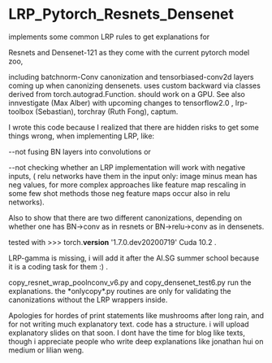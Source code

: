 # LRP_Pytorch_Resnets_Densenet
implements some common LRP rules to get explanations for 

Resnets and Densenet-121 as they come with the current pytorch model zoo, 

including batchnorm-Conv canonization and tensorbiased-conv2d layers coming up when canonizing densenets. 
uses custom backward via classes derived from torch.autograd.Function. should work on a GPU. See also innvestigate (Max Alber) with upcoming changes to tensorflow2.0 , lrp-toolbox (Sebastian), torchray (Ruth Fong), captum.

I wrote this code because I realized that there are hidden risks to get some things wrong, when implementing LRP, like:

--not fusing BN layers into convolutions or 

--not checking whether an LRP implementation will work with negative inputs, ( relu networks have them in the input only: image minus mean has neg values, for more complex approaches like feature map rescaling in some few shot methods those neg feature maps occur also in relu networks). 

Also to show that there are two different canonizations, depending on whether one has BN->conv as in resnets or BN->relu->conv as in densenets.

tested with >>> torch.__version__
'1.7.0.dev20200719'
Cuda 10.2 .

LRP-gamma is missing, i will add it after the AI.SG summer school because it is a coding task for them :) .


copy_resnet_wrap_poolnconv_v6.py  and copy_densenet_test6.py run the explanations. the \*onlycopy\*.py routines are only for validating the canonizations without the LRP wrappers inside.

Apologies for hordes of print statements like mushrooms after long rain, and for not writing much explanatory text. code has a structure. i will upload explanatory slides on that soon. I dont have the time for blog like texts, though i appreciate people who write deep explanations like jonathan hui on medium or lilian weng.
